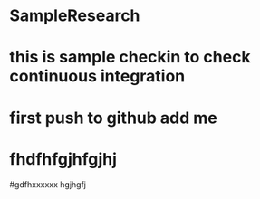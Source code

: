 # SampleResearch
# this is sample checkin to check continuous integration
# first push to github add me
# fhdfhfgjhfgjhj

#gdfhxxxxxx  hgjhgfj
